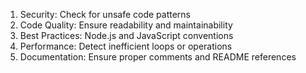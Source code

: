 1. Security: Check for unsafe code patterns
2. Code Quality: Ensure readability and maintainability
3. Best Practices: Node.js and JavaScript conventions
4. Performance: Detect inefficient loops or operations
5. Documentation: Ensure proper comments and README references
